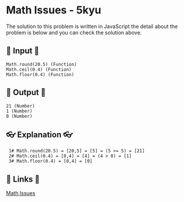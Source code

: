 # Math Issues - 5kyu

The solution to this problem is written in JavaScript the detail about the problem is below and you can check the solution above.

## 🥚 Input 🥚

```
Math.round(20.5) (Function)
Math.ceil(0.4) (Function)
Math.floor(0.4) (Function)
```

## 🐣 Output 🐣

```
21 (Number)
1 (Number)
0 (Number)
```

## 👓 Explanation 👓

```
 1# Math.round(20.5) = [20,5] = [5] = (5 >= 5) = [21]
 2# Math.ceil(0.4) = [0,4] = [4] = (4 > 0) = [1]
 3# Math.floor(0.4) = [0,4] = [0]
```

## 🔗 Links 🔗

[Math Issues](https://www.codewars.com/kata/5267faf57526ea542e0007fb)
